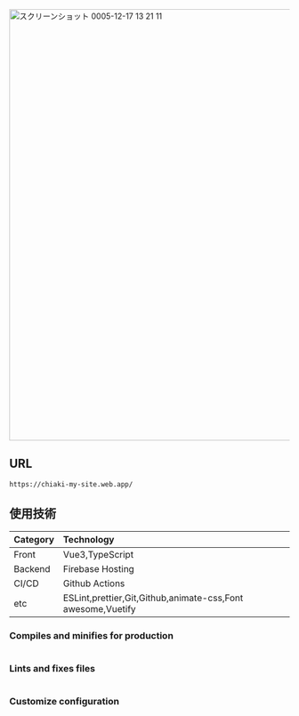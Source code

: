 
<img width="776" alt="スクリーンショット 0005-12-17 13 21 11" src="https://github.com/suimin-suyaa/my-site/assets/118048244/e511339e-c5a8-4119-88f8-6e9528daf3ec">

## URL

```
https://chiaki-my-site.web.app/

```

## 使用技術

| Category   | Technology |
|:-----------|:-----------|
| Front      | Vue3,TypeScript |
| Backend    | Firebase Hosting | 
| CI/CD      | Github Actions | 
| etc        | ESLint,prettier,Git,Github,animate-css,Font awesome,Vuetify |


### Compiles and minifies for production

```

```

### Lints and fixes files

```

```

### Customize configuration

